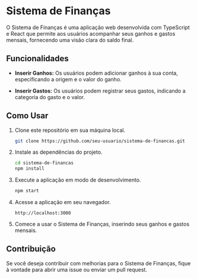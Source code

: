 # Sistema de Finanças

O Sistema de Finanças é uma aplicação web desenvolvida com TypeScript e React que permite aos usuários acompanhar seus ganhos e gastos mensais, fornecendo uma visão clara do saldo final.

## Funcionalidades

- **Inserir Ganhos:** Os usuários podem adicionar ganhos à sua conta, especificando a origem e o valor do ganho.

- **Inserir Gastos:** Os usuários podem registrar seus gastos, indicando a categoria do gasto e o valor.

## Como Usar

1. Clone este repositório em sua máquina local.
   ```bash
   git clone https://github.com/seu-usuario/sistema-de-financas.git
   ```

2. Instale as dependências do projeto.
   ```bash
   cd sistema-de-financas
   npm install
   ```

3. Execute a aplicação em modo de desenvolvimento.
   ```bash
   npm start
   ```

4. Acesse a aplicação em seu navegador.
   ```
   http://localhost:3000
   ```

5. Comece a usar o Sistema de Finanças, inserindo seus ganhos e gastos mensais.

## Contribuição

Se você deseja contribuir com melhorias para o Sistema de Finanças, fique à vontade para abrir uma issue ou enviar um pull request.
